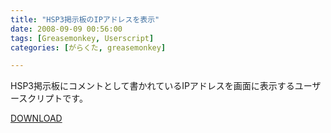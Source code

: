 ```yaml
---
title: "HSP3掲示板のIPアドレスを表示"
date: 2008-09-09 00:56:00
tags: [Greasemonkey, Userscript]
categories: [がらくた, greasemonkey]

---
```


HSP3掲示板にコメントとして書かれているIPアドレスを画面に表示するユーザースクリプトです。
	  
[DOWNLOAD][1] 

 [1]: /files/hsp3bbs_ip_display.user.js
